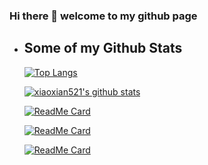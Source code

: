 ### Hi there 👋 welcome to my github page



- ## Some of my Github Stats

  [![Top Langs](https://github-readme-stats.vercel.app/api/top-langs/?username=xiaoxian521&layout=compact&theme=radical)](https://github.com/xiaoxian521/github-readme-stats)

  [![xiaoxian521's github stats](https://github-readme-stats.vercel.app/api?username=xiaoxian521&theme=radical)](https://github.com/xiaoxian521)

  [![ReadMe Card](https://github-readme-stats.vercel.app/api/pin/?username=xiaoxian521&repo=vue-node-sqlite3&theme=radical)](https://github.com/xiaoxian521/vue-node-sqlite3)
  
  [![ReadMe Card](https://github-readme-stats.vercel.app/api/pin/?username=sourceTreeTeam&repo=private-cli&theme=radical)](https://github.com/sourceTreeTeam/private-cli)
  
  [![ReadMe Card](https://github-readme-stats.vercel.app/api/pin/?username=sourceTreeTeam&repo=CURD-TS&theme=radical)](https://github.com/sourceTreeTeam/CURD-TS)


